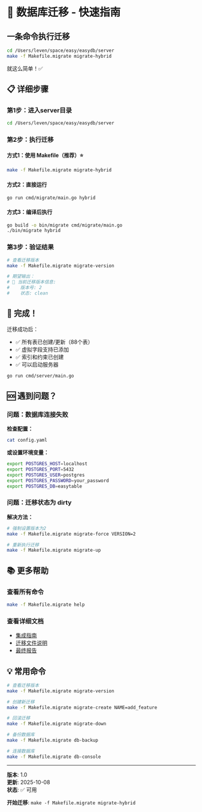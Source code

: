 # 🚀 数据库迁移 - 快速指南

## 一条命令执行迁移

```bash
cd /Users/leven/space/easy/easydb/server
make -f Makefile.migrate migrate-hybrid
```

就这么简单！✅

## 📋 详细步骤

### 第1步：进入server目录

```bash
cd /Users/leven/space/easy/easydb/server
```

### 第2步：执行迁移

#### 方式1：使用 Makefile（推荐）⭐

```bash
make -f Makefile.migrate migrate-hybrid
```

#### 方式2：直接运行

```bash
go run cmd/migrate/main.go hybrid
```

#### 方式3：编译后执行

```bash
go build -o bin/migrate cmd/migrate/main.go
./bin/migrate hybrid
```

### 第3步：验证结果

```bash
# 查看迁移版本
make -f Makefile.migrate migrate-version

# 期望输出：
# 📌 当前迁移版本信息:
#    版本号: 2
#    状态: clean
```

## 🎉 完成！

迁移成功后：
- ✅ 所有表已创建/更新（88个表）
- ✅ 虚拟字段支持已添加
- ✅ 索引和约束已创建
- ✅ 可以启动服务器

```bash
go run cmd/server/main.go
```

## 🆘 遇到问题？

### 问题：数据库连接失败

**检查配置：**
```bash
cat config.yaml
```

**或设置环境变量：**
```bash
export POSTGRES_HOST=localhost
export POSTGRES_PORT=5432
export POSTGRES_USER=postgres
export POSTGRES_PASSWORD=your_password
export POSTGRES_DB=easytable
```

### 问题：迁移状态为 dirty

**解决方法：**
```bash
# 强制设置版本为2
make -f Makefile.migrate migrate-force VERSION=2

# 重新执行迁移
make -f Makefile.migrate migrate-up
```

## 📚 更多帮助

### 查看所有命令

```bash
make -f Makefile.migrate help
```

### 查看详细文档

- [集成指南](./GOLANG_MIGRATE_INTEGRATION_GUIDE.md)
- [迁移文件说明](./server/migrations/README.md)
- [最终报告](./GOLANG_MIGRATE_FINAL_REPORT.md)

## 💡 常用命令

```bash
# 查看迁移版本
make -f Makefile.migrate migrate-version

# 创建新迁移
make -f Makefile.migrate migrate-create NAME=add_feature

# 回滚迁移
make -f Makefile.migrate migrate-down

# 备份数据库
make -f Makefile.migrate db-backup

# 连接数据库
make -f Makefile.migrate db-console
```

---

**版本**: 1.0  
**更新**: 2025-10-08  
**状态**: ✅ 可用

**开始迁移**: `make -f Makefile.migrate migrate-hybrid`

